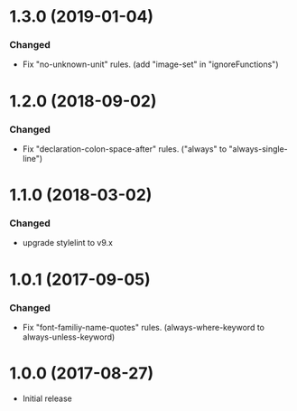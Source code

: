 # 1.3.0 (2019-01-04)

### Changed

-   Fix "no-unknown-unit" rules. (add "image-set" in "ignoreFunctions")

# 1.2.0 (2018-09-02)

### Changed

-   Fix "declaration-colon-space-after" rules. ("always" to "always-single-line")

# 1.1.0 (2018-03-02)

### Changed

-   upgrade stylelint to v9.x

# 1.0.1 (2017-09-05)

### Changed

-   Fix "font-familiy-name-quotes" rules. (always-where-keyword to always-unless-keyword)

# 1.0.0 (2017-08-27)

-   Initial release
